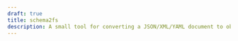 ```yaml
---
draft: true
title: schema2fs
description: A small tool for converting a JSON/XML/YAML document to objects on the filesystem.
---
```

